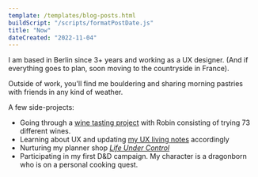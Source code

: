 ```yaml
---
template: /templates/blog-posts.html
buildScript: "/scripts/formatPostDate.js"
title: "Now"
dateCreated: "2022-11-04"
---
```


I am based in Berlin since 3+ years and working as a UX designer. (And if everything goes to plan, soon moving to the countryside in France).

Outside of work, you'll find me bouldering and sharing morning pastries with friends in any kind of weather.

A few side-projects:

- Going through a [wine tasting project](https://www.rafaeldelima.com/) with Robin consisting of trying 73 different wines.
- Learning about UX and updating [my UX living notes](/posts/ui-ux-learnings/) accordingly
- Nurturing my planner shop _[Life Under Control](https://www.etsy.com/shop/LifeUnderControl/)_
- Participating in my first D&D campaign. My character is a dragonborn who is on a personal cooking quest.
